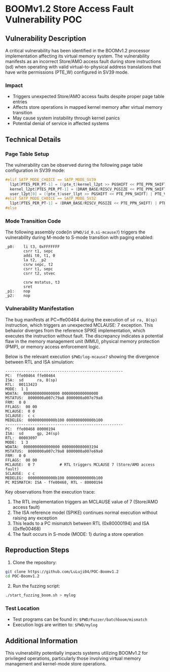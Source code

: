 # BOOMv1.2 Store Access Fault Vulnerability POC

## Vulnerability Description

A critical vulnerability has been identified in the BOOMv1.2 processor implementation affecting its virtual memory system. The vulnerability manifests as an incorrect Store/AMO access fault during store instructions (sd) when operating with valid virtual-to-physical address translations that have write permissions (PTE_W) configured in SV39 mode.

### Impact
- Triggers unexpected Store/AMO access faults despite proper page table entries
- Affects store operations in mapped kernel memory after virtual memory transition
- May cause system instability through kernel panics
- Potential denial of service in affected systems

## Technical Details

### Page Table Setup
The vulnerability can be observed during the following page table configuration in SV39 mode:

```c
#elif SATP_MODE_CHOICE == SATP_MODE_SV39
  l1pt[PTES_PER_PT-1] = ((pte_t)kernel_l2pt >> PGSHIFT << PTE_PPN_SHIFT) | PTE_V;
  kernel_l2pt[PTES_PER_PT-1] = (DRAM_BASE/RISCV_PGSIZE << PTE_PPN_SHIFT) | PTE_V | PTE_R | PTE_W | PTE_X | PTE_A | PTE_D;
  user_l2pt[0] = ((pte_t)user_llpt >> PGSHIFT << PTE_PPN_SHIFT) | PTE_V;
#elif SATP_MODE_CHOICE == SATP_MODE_SV32
  l1pt[PTES_PER_PT-1] = (DRAM_BASE/RISCV_PGSIZE << PTE_PPN_SHIFT) | PTE_V | PTE_R | PTE_W | PTE_X | PTE_A | PTE_D;
#else
```

### Mode Transition Code
The following assembly code(in `$PWD/id_0.si-mcause7`) triggers the vulnerability during M-mode to S-mode transition with paging enabled:

```assembly
_p0:    li t3, 0xFFFFFFF
        csrr t1, sepc
        addi t0, t1, 0
        la t2, _p2
        csrw sepc, t2
        csrr t1, sepc
        csrr t2, stvec
        
        csrw mstatus, t3
        sret
_p1:    nop
_p2:    nop
```

### Vulnerability Manifestation
The bug manifests at PC=ffe00464 during the execution of `sd ra, 8(sp)` instruction, which triggers an unexpected MCLAUSE: 7 exception. This behavior diverges from the reference SPIKE implementation, which executes the instruction without fault. The discrepancy indicates a potential flaw in the memory management unit (MMU), physical memory protection (PMP), or memory access enforcement logic.

Below is the relevant execution `$PWD/log-mcause7` showing the divergence between RTL and ISA simulation:

```
----------------------------------------------------
PC:  ffe00464 ffe00464
ISA:  sd      ra, 8(sp)
RTL:  00113423
MODE:  1 1
WDATA:  0000000000000000 0000000000000000
MSTATUS:  8000000a007c79a8 8000000a007e79a8
FRM:  0 0
FFLAGS:  00 00
MCLAUSE:  0 0
SCLAUSE:  c c
MEDELEG:  000000000000b100 000000000000b100
----------------------------------------------------
PC:  ffe00468 80000194
ISA:  sd      gp, 24(sp)
RTL:  00003097
MODE:  1 3
WDATA:  0000000000000000 0000000080003194
MSTATUS:  8000000a007c79a8 8000000a007e69a0
FRM:  0 0
FFLAGS:  00 00
MCLAUSE:  0 7           # RTL triggers MCLAUSE 7 (Store/AMO access fault)
SCLAUSE:  c c
MEDELEG:  000000000000b100 000000000000b100
PC MISMATCH: ISA - ffe00468, RTL - 80000194
```

Key observations from the execution trace:
1. The RTL implementation triggers an MCLAUSE value of 7 (Store/AMO access fault)
2. The ISA reference model (SPIKE) continues normal execution without raising any exception
3. This leads to a PC mismatch between RTL (0x80000194) and ISA (0xffe00468)
4. The fault occurs in S-mode (MODE: 1) during a store operation

## Reproduction Steps

1. Clone the repository:
```bash
git clone https://github.com/LuLuji04/POC-Boomv1.2
cd POC-Boomv1.2
```

2. Run the fuzzing script:
```bash
./start_fuzzing_boom.sh > mylog
```

### Test Location
- Test programs can be found in: `$PWD/Fuzzer/batchboom/mismatch`
- Execution logs are written to: `$PWD/mylog`

## Additional Information
This vulnerability potentially impacts systems utilizing BOOMv1.2 for privileged operations, particularly those involving virtual memory management and kernel-mode store operations.